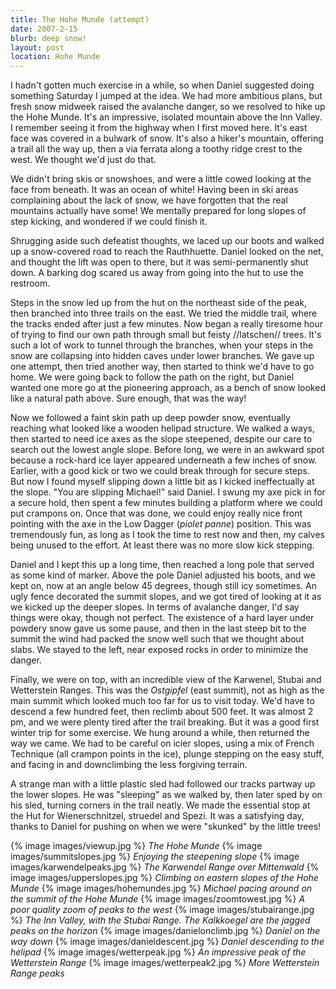 ```yaml
---
title: The Hohe Munde (attempt)
date: 2007-2-15
blurb: deep snow!
layout: post
location: Hohe Munde
---
```



I hadn't gotten much exercise in a while, so when Daniel suggested doing something Saturday I jumped at the idea. We had more ambitious plans, but fresh snow midweek raised the avalanche danger, so we resolved to hike up the Hohe Munde. It's an impressive, isolated mountain above the Inn Valley. I remember seeing it from the highway when I first moved here. It's east face was covered in a bulwark of snow. It's also a hiker's mountain, offering a trail all the way up, then a via ferrata along a toothy ridge crest to the west. We thought we'd just do that.


We didn't bring skis or snowshoes, and were a little cowed looking at the face from beneath. It was an ocean of white! Having been in ski areas complaining about the lack of snow, we have forgotten that the real mountains actually have some! We mentally prepared for long slopes of step kicking, and wondered if we could finish it.


Shrugging aside such defeatist thoughts, we laced up our boots and walked up a snow-covered road to reach the Rauthhuette. Daniel looked on the net, and thought the lift was open to there, but it was semi-permanently shut down. A barking dog scared us away from going into the hut to use the restroom.


Steps in the snow led up from the hut on the northeast side of the peak, then branched into three trails on the east. We tried the middle trail, where the tracks ended after just a few minutes. Now began a really tiresome hour of trying to find our own path through small but feisty //latschen// trees. It's such a lot of work to tunnel through the branches, when your steps in the snow are collapsing into hidden caves under lower branches. We gave up one attempt, then tried another way, then started to think we'd have to go home. We were going back to follow the path on the right, but Daniel wanted one more go at the pioneering approach, as a bench of snow looked like a natural path above. Sure enough, that was the way!


Now we followed a faint skin path up deep powder snow, eventually reaching what looked like a wooden helipad structure. We walked a ways, then started to need ice axes as the slope steepened, despite our care to search out the lowest angle slope. Before long, we were in an awkward spot because a rock-hard ice layer appeared underneath a few inches of snow. Earlier, with a good kick or two we could break through for secure steps. But now I found myself slipping down a little bit as I kicked ineffectually at the slope. "You are slipping Michael!" said Daniel. I swung my axe pick in for a secure hold, then spent a few minutes building a platform where we could put crampons on. Once that was done, we could enjoy really nice front pointing with the axe in the Low Dagger (<i>piolet panne</i>) position. This was tremendously fun, as long as I took the time to rest now and then, my calves being unused to the effort. At least there was no more slow kick stepping.


Daniel and I kept this up a long time, then reached a long pole that served as some kind of marker. Above the pole Daniel adjusted his boots, and we kept on, now at an angle below 45 degrees, though still icy sometimes. An ugly fence decorated the summit slopes, and we got tired of looking at it as we kicked up the deeper slopes. In terms of avalanche danger, I'd say things were okay, though not perfect. The existence of a hard layer under powdery snow gave us some pause, and then in the last steep bit to the summit the wind had packed the snow well such that we thought about slabs. We stayed to the left, near exposed rocks in order to minimize the danger.


Finally, we were on top, with an incredible view of the Karwenel, Stubai and Wetterstein Ranges. This was the <i>Ostgipfel</i> (east summit), not as high as the main summit which looked much too far for us to visit today. We'd have to descend a few hundred feet, then reclimb about 500 feet. It was almost 2 pm, and we were plenty tired after the trail breaking. But it was a good first winter trip for some exercise. We hung around a while, then returned the way we came. We had to be careful on icier slopes, using a mix of French Technique (all crampon points in the ice), plunge stepping on the easy stuff, and facing in and downclimbing the less forgiving terrain.


A strange man with a little plastic sled had followed our tracks partway up the lower slopes. He was "sleeping" as we walked by, then later sped by on his sled, turning corners in the trail neatly. We made the essential stop at the Hut for Wienerschnitzel, struedel and Spezi. It was a satisfying day, thanks to Daniel for pushing on when we were "skunked" by the little trees!




{% image images/viewup.jpg %}
<i>The Hohe Munde</i>
{% image images/summitslopes.jpg %}
<i>Enjoying the steepening slope</i>
{% image images/karwendelpeaks.jpg %}
<i>The Karwendel Range over Mittenwald</i>
{% image images/upperslopes.jpg %}
<i>Climbing on eastern slopes of the Hohe Munde</i>
{% image images/hohemundes.jpg %}
<i>Michael pacing around on the summit of the Hohe Munde</i>
{% image images/zoomtowest.jpg %}
<i>A poor quality zoom of peaks to the west</i>
{% image images/stubairange.jpg %}
<i>The Inn Valley, with the Stubai Range. The Kalkkoegel are the jagged peaks on the horizon</i>
{% image images/danielonclimb.jpg %}
<i>Daniel on the way down</i>
{% image images/danieldescent.jpg %}
<i>Daniel descending to the helipad</i>
{% image images/wetterpeak.jpg %}
<i>An impressive peak of the Wetterstein Range</i>
{% image images/wetterpeak2.jpg %}
<i>More Wetterstein Range peaks</i>
